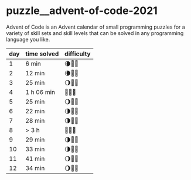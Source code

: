# puzzle__advent-of-code-2021
Advent of Code is an Advent calendar of small programming puzzles for a variety of skill sets and skill levels that can be solved in any programming language you like.


| day | time solved | difficulty |
| --- | ----------- | ---------- |
| 1   | 6 min       | 🌘🌚🌚        |
| 2   | 12 min      | 🌘🌚🌚        |
| 3   | 25 min      | 🌖🌚🌚        |
| 4   | 1 h 06 min  | 🌝🌘🌚        |
| 5   | 25 min      | 🌖🌚🌚        |
| 6   | 22 min      | 🌗🌚🌚        |
| 7   | 28 min      | 🌗🌚🌚        |
| 8   | > 3 h       | 🌝🌖🌚        |
| 9   | 29 min      | 🌗🌚🌚        |
| 10  | 33 min      | 🌗🌚🌚        |
| 11  | 41 min      | 🌖🌚🌚        |
| 12  | 34 min      | 🌖🌚🌚        |